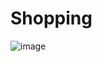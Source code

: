 # Shopping

![image](https://user-images.githubusercontent.com/102014376/186064339-02cc8198-a040-49ce-bc13-048ef19dce51.png)
